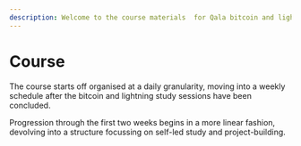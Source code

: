 ```yaml
---
description: Welcome to the course materials  for Qala bitcoin and lightning development
---
```


# Course

The course starts off organised at a daily granularity, moving into a weekly schedule after the bitcoin and lightning study sessions have been concluded.

Progression through the first two weeks begins in a more linear fashion, devolving into a structure focussing on self-led study and project-building.
